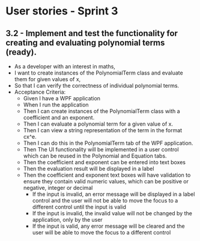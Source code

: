 ﻿# User stories - Sprint 3

## 3.2 - Implement and test the functionality for creating and evaluating polynomial terms (ready).

- As a developer with an interest in maths,
- I want to create instances of the PolynomialTerm class and evaluate them for given values of x,
- So that I can verify the correctness of individual polynomial terms.
- Acceptance Criteria:
  - Given I have a WPF application
  - When I run the application
  - Then I can create instances of the PolynomialTerm class with a coefficient and an exponent.
  - Then I can evaluate a polynomial term for a given value of x.
  - Then I can view a string representation of the term in the format cx^e.
  - Then I can do this in the PolynomialTerm tab of the WPF application.
  - Then The UI functionality will be implemented in a user control which can be reused in the Polynomial and Equation tabs.
  - Then the coefficient and exponent can be entered into text boxes
  - Then the evaluation result will be displayed in a label
  - Then the coefficient and exponent text boxes will have validation to ensure they contain valid numeric values, which can be positive or negative, integer or decimal
    - If the input is invalid, an error message will be displayed in a label control and the user will not be able to move the focus to a different control until the input is valid
    - If the input is invalid, the invalid value will not be changed by the application, only by the user
    - If the input is valid, any error message will be cleared and the user will be able to move the focus to a different control

